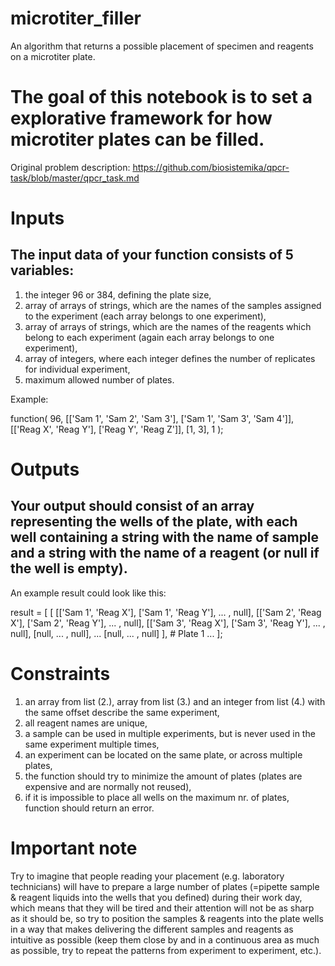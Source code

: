 # microtiter_filler
An algorithm that returns a possible placement of specimen and reagents on a microtiter plate.

# The goal of this notebook is to set a explorative framework for how microtiter plates can be filled.
Original problem description: https://github.com/biosistemika/qpcr-task/blob/master/qpcr_task.md

# Inputs
## The input data of your function consists of 5 variables:

1. the integer 96 or 384, defining the plate size,
2. array of arrays of strings, which are the names of the samples assigned to the experiment (each array belongs to one experiment),
3. array of arrays of strings, which are the names of the reagents which belong to each experiment (again each array belongs to one experiment),
4. array of integers, where each integer defines the number of replicates for individual experiment,
5. maximum allowed number of plates.

Example:

function(
  96,
  [['Sam 1', 'Sam 2', 'Sam 3'], ['Sam 1', 'Sam 3', 'Sam 4']],
  [['Reag X', 'Reag Y'], ['Reag Y', 'Reag Z']],
  [1, 3],
  1
);

# Outputs
## Your output should consist of an array representing the wells of the plate, with each well containing a string with the name of sample and a string with the name of a reagent (or null if the well is empty).

An example result could look like this:

result = [
  [
    [['Sam 1', 'Reag X'], ['Sam 1', 'Reag Y'], ... , null],
    [['Sam 2', 'Reag X'], ['Sam 2', 'Reag Y'], ... , null],
    [['Sam 3', 'Reag X'], ['Sam 3', 'Reag Y'], ... , null],
    [null, ... , null],
    ...
    [null, ... , null]
  ], # Plate 1
  ...
];

# Constraints
1. an array from list (2.), array from list (3.) and an integer from list (4.) with the same offset describe the same experiment,
2. all reagent names are unique,
3. a sample can be used in multiple experiments, but is never used in the same experiment multiple times,
4. an experiment can be located on the same plate, or across multiple plates,
5. the function should try to minimize the amount of plates (plates are expensive and are normally not reused),
6. if it is impossible to place all wells on the maximum nr. of plates, function should return an error.

# Important note
Try to imagine that people reading your placement (e.g. laboratory technicians) will have to prepare a large number of plates (=pipette sample & reagent liquids into the wells that you defined) during their work day, which means that they will be tired and their attention will not be as sharp as it should be, so try to position the samples & reagents into the plate wells in a way that makes delivering the different samples and reagents as intuitive as possible (keep them close by and in a continuous area as much as possible, try to repeat the patterns from experiment to experiment, etc.).